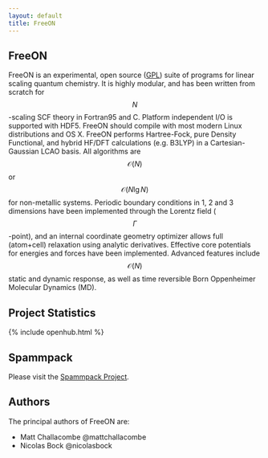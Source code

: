 ```yaml
---
layout: default
title: FreeON
---
```


FreeON
------

FreeON is an experimental, open source
([GPL](http://www.gnu.org/licenses/gpl.html)) suite of programs for linear
scaling quantum chemistry. It is highly modular, and has been written from
scratch for $$N$$-scaling SCF theory in Fortran95 and C. Platform independent I/O
is supported with HDF5. FreeON should compile with most modern Linux
distributions and OS X. FreeON performs Hartree-Fock, pure Density Functional,
and hybrid HF/DFT calculations (e.g. B3LYP) in a Cartesian-Gaussian LCAO
basis. All algorithms are $$\mathcal{O}(N)$$ or $$\mathcal{O}(N \lg N)$$ for
non-metallic systems.  Periodic boundary conditions in 1, 2 and 3 dimensions
have been implemented through the Lorentz field ($$\Gamma$$-point), and an
internal coordinate geometry optimizer allows full (atom+cell) relaxation
using analytic derivatives.  Effective core potentials for energies and forces
have been implemented.  Advanced features include $$\mathcal{O}(N)$$ static
and dynamic response, as well as time reversible Born Oppenheimer Molecular
Dynamics (MD).

Project Statistics
------------------

{% include openhub.html %}

Spammpack
---------

Please visit the [Spammpack Project](http://freeon.github.io/spammpack).

Authors
-------

The principal authors of FreeON are:

  - Matt Challacombe @mattchallacombe
  - Nicolas Bock @nicolasbock
